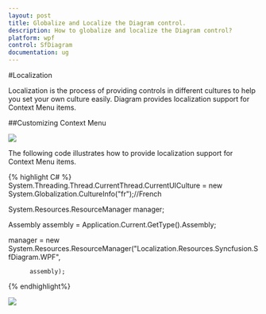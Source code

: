 ```yaml
---
layout: post
title: Globalize and Localize the Diagram control.
description: How to globalize and localize the Diagram control?
platform: wpf
control: SfDiagram
documentation: ug
---
```


#Localization

Localization is the process of providing controls in different cultures to help you set your own culture easily. Diagram provides localization support for Context Menu items.

##Customizing Context Menu

![](Localization_imahes/Localization_img1.jpeg)

The following code illustrates how to provide localization support for Context Menu items.


{% highlight C# %}
System.Threading.Thread.CurrentThread.CurrentUICulture = new System.Globalization.CultureInfo("fr");//French

System.Resources.ResourceManager manager;

Assembly assembly = Application.Current.GetType().Assembly;

manager = new System.Resources.ResourceManager("Localization.Resources.Syncfusion.SfDiagram.WPF", 

          assembly);

{% endhighlight%}

![](Localization_imahes/Localization_img2.jpeg)

